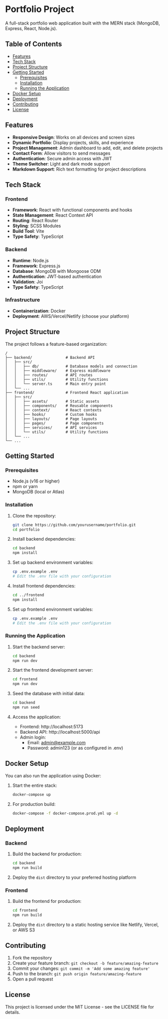 # Portfolio Project

A full-stack portfolio web application built with the MERN stack (MongoDB, Express, React, Node.js).

## Table of Contents

- [Features](#features)
- [Tech Stack](#tech-stack)
- [Project Structure](#project-structure)
- [Getting Started](#getting-started)
  - [Prerequisites](#prerequisites)
  - [Installation](#installation)
  - [Running the Application](#running-the-application)
- [Docker Setup](#docker-setup)
- [Deployment](#deployment)
- [Contributing](#contributing)
- [License](#license)

## Features

- **Responsive Design**: Works on all devices and screen sizes
- **Dynamic Portfolio**: Display projects, skills, and experience
- **Project Management**: Admin dashboard to add, edit, and delete projects
- **Contact Form**: Allow visitors to send messages
- **Authentication**: Secure admin access with JWT
- **Theme Switcher**: Light and dark mode support
- **Markdown Support**: Rich text formatting for project descriptions

## Tech Stack

### Frontend
- **Framework**: React with functional components and hooks
- **State Management**: React Context API
- **Routing**: React Router
- **Styling**: SCSS Modules
- **Build Tool**: Vite
- **Type Safety**: TypeScript

### Backend
- **Runtime**: Node.js
- **Framework**: Express.js
- **Database**: MongoDB with Mongoose ODM
- **Authentication**: JWT-based authentication
- **Validation**: Joi
- **Type Safety**: TypeScript

### Infrastructure
- **Containerization**: Docker
- **Deployment**: AWS/Vercel/Netlify (choose your platform)

## Project Structure

The project follows a feature-based organization:

```
/
├── backend/               # Backend API
│   ├── src/
│   │   ├── db/            # Database models and connection
│   │   ├── middleware/    # Express middleware
│   │   ├── routes/        # API routes
│   │   ├── utils/         # Utility functions
│   │   └── server.ts      # Main entry point
│   └── ...
├── frontend/              # Frontend React application
│   ├── src/
│   │   ├── assets/        # Static assets
│   │   ├── components/    # Reusable components
│   │   ├── context/       # React contexts
│   │   ├── hooks/         # Custom hooks
│   │   ├── layouts/       # Page layouts
│   │   ├── pages/         # Page components
│   │   ├── services/      # API services
│   │   └── utils/         # Utility functions
│   └── ...
└── ...
```

## Getting Started

### Prerequisites

- Node.js (v16 or higher)
- npm or yarn
- MongoDB (local or Atlas)

### Installation

1. Clone the repository:
   ```bash
   git clone https://github.com/yourusername/portfolio.git
   cd portfolio
   ```

2. Install backend dependencies:
   ```bash
   cd backend
   npm install
   ```

3. Set up backend environment variables:
   ```bash
   cp .env.example .env
   # Edit the .env file with your configuration
   ```

4. Install frontend dependencies:
   ```bash
   cd ../frontend
   npm install
   ```

5. Set up frontend environment variables:
   ```bash
   cp .env.example .env
   # Edit the .env file with your configuration
   ```

### Running the Application

1. Start the backend server:
   ```bash
   cd backend
   npm run dev
   ```

2. Start the frontend development server:
   ```bash
   cd frontend
   npm run dev
   ```

3. Seed the database with initial data:
   ```bash
   cd backend
   npm run seed
   ```

4. Access the application:
   - Frontend: http://localhost:5173
   - Backend API: http://localhost:5000/api
   - Admin login:
     - Email: admin@example.com
     - Password: admin123 (or as configured in .env)

## Docker Setup

You can also run the application using Docker:

1. Start the entire stack:
   ```bash
   docker-compose up
   ```

2. For production build:
   ```bash
   docker-compose -f docker-compose.prod.yml up -d
   ```

## Deployment

### Backend

1. Build the backend for production:
   ```bash
   cd backend
   npm run build
   ```

2. Deploy the `dist` directory to your preferred hosting platform

### Frontend

1. Build the frontend for production:
   ```bash
   cd frontend
   npm run build
   ```

2. Deploy the `dist` directory to a static hosting service like Netlify, Vercel, or AWS S3

## Contributing

1. Fork the repository
2. Create your feature branch: `git checkout -b feature/amazing-feature`
3. Commit your changes: `git commit -m 'Add some amazing feature'`
4. Push to the branch: `git push origin feature/amazing-feature`
5. Open a pull request

## License

This project is licensed under the MIT License - see the LICENSE file for details.